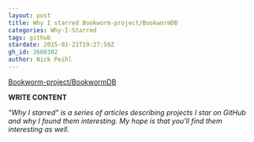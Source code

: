 ```yaml
---
layout: post
title: Why I starred Bookworm-project/BookwormDB
categories: Why-I-Starred
tags: github
stardate: 2015-01-21T19:27:59Z
gh_id: 2660382
author: Nick Peihl
---
```


[Bookworm-project/BookwormDB](https://github.com/Bookworm-project/BookwormDB)

**WRITE CONTENT**

*"Why I starred" is a series of articles describing projects I star on GitHub and why I found them interesting. My hope is that you'll find them interesting as well.*


